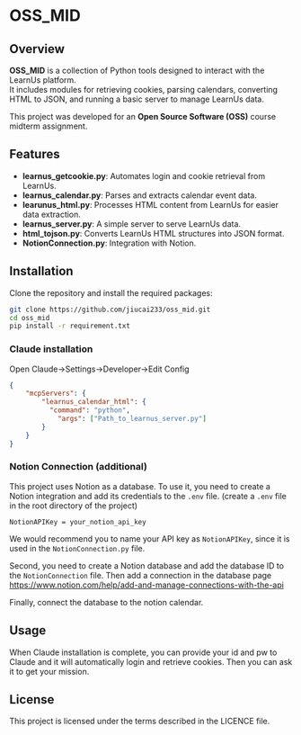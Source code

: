 # OSS_MID

## Overview
**OSS_MID** is a collection of Python tools designed to interact with the LearnUs platform.  
It includes modules for retrieving cookies, parsing calendars, converting HTML to JSON, and running a basic server to manage LearnUs data.

This project was developed for an **Open Source Software (OSS)** course midterm assignment.

## Features
- **learnus_getcookie.py**: Automates login and cookie retrieval from LearnUs.
- **learnus_calendar.py**: Parses and extracts calendar event data.
- **learunus_html.py**: Processes HTML content from LearnUs for easier data extraction.
- **learnus_server.py**: A simple server to serve LearnUs data.
- **html_tojson.py**: Converts LearnUs HTML structures into JSON format.
- **NotionConnection.py**: Integration with Notion.

## Installation
Clone the repository and install the required packages:

```bash
git clone https://github.com/jiucai233/oss_mid.git
cd oss_mid
pip install -r requirement.txt
```
### Claude installation
Open Claude->Settings->Developer->Edit Config

```json
{
    "mcpServers": {
        "learnus_calendar_html": {
          "command": "python",
            "args": ["Path_to_learnus_server.py"]
        }
    }
}
```
### Notion Connection (additional)
This project uses Notion as a database. To use it, you need to create a Notion integration and add its credentials to the `.env` file. (create a `.env` file in the root directory of the project)

```.env
NotionAPIKey = your_notion_api_key
```
We would recommend you to name your API key as `NotionAPIKey`, since it is used in the `NotionConnection.py` file.

Second, you need to create a Notion database and add the database ID to the `NotionConnection` file. Then add a connection in the database page
https://www.notion.com/help/add-and-manage-connections-with-the-api

Finally, connect the database to the notion calendar.

## Usage
When Claude installation is complete, you can provide your id and pw to Claude and it will automatically login and retrieve cookies. Then you can ask it to get your mission.

## License
This project is licensed under the terms described in the LICENCE file.